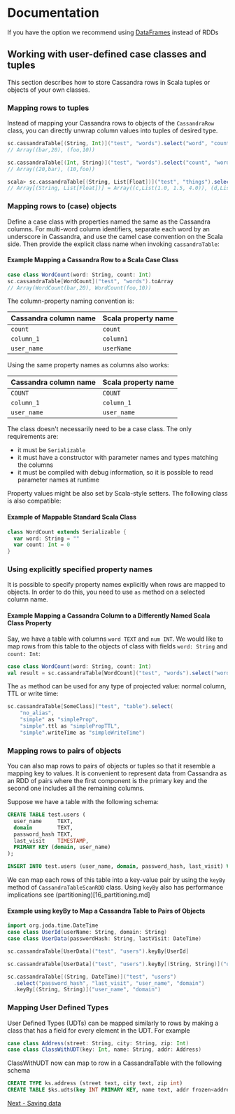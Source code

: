 # Documentation
If you have the option we recommend using [DataFrames](14_data_frames.md) instead of RDDs
## Working with user-defined case classes and tuples

This section describes how to store Cassandra rows in Scala tuples or objects of your own classes.

### Mapping rows to tuples
Instead of mapping your Cassandra rows to objects of the `CassandraRow` class, you can directly 
unwrap column values into tuples of desired type.
 
```scala
sc.cassandraTable[(String, Int)]("test", "words").select("word", "count").toArray
// Array((bar,20), (foo,10))

sc.cassandraTable[(Int, String)]("test", "words").select("count", "word").toArray
// Array((20,bar), (10,foo))

scala> sc.cassandraTable[(String, List[Float])]("test", "things").select("name", "features").collect
// Array[(String, List[Float])] = Array((c,List(1.0, 1.5, 4.0)), (d,List()), (b,List(2.2, 2.1, 2.0)), (a,List(1.0, 2.0, 3.0)))
```    

### Mapping rows to (case) objects
Define a case class with properties named the same as the Cassandra columns. 
For multi-word column identifiers, separate each word by an underscore in Cassandra, 
and use the camel case convention on the Scala side. Then provide the explicit class name
when invoking `cassandraTable`:

#### Example Mapping a Cassandra Row to a Scala Case Class
```scala
case class WordCount(word: String, count: Int)
sc.cassandraTable[WordCount]("test", "words").toArray
// Array(WordCount(bar,20), WordCount(foo,10))
```

The column-property naming convention is:

Cassandra column name	| Scala property name
------------------------|---------------------
`count`	                | `count`
`column_1`	            | `column1`
`user_name`	            | `userName`

Using the same property names as columns also works:

Cassandra column name	| Scala property name
------------------------|---------------------
`COUNT`                 | `COUNT`
`column_1`	            | `column_1`
`user_name`	            | `user_name`

The class doesn't necessarily need to be a case class. The only requirements are:

  - it must be `Serializable`
  - it must have a constructor with parameter names and types matching the columns
  - it must be compiled with debug information, so it is possible to read parameter names at runtime

Property values might be also set by Scala-style setters. The following class is also compatible:

#### Example of Mappable Standard Scala Class
```scala
class WordCount extends Serializable {
  var word: String = ""
  var count: Int = 0    
}
```       

### Using explicitly specified property names
It is possible to specify property names explicitly when rows are mapped 
to objects. In order to do this, you need to use `as` method on a 
selected column name.

#### Example Mapping a Cassandra Column to a Differently Named Scala Class Property
Say, we have a table with columns `word TEXT` and `num INT`. We would like to map rows from this
table to the objects of class with fields `word: String` and `count: Int`:

```scala
case class WordCount(word: String, count: Int)
val result = sc.cassandraTable[WordCount]("test", "words").select("word", "num" as "count").collect()
```

The `as` method can be used for any type of projected value: normal column, TTL or write time:

```scala
sc.cassandraTable[SomeClass]("test", "table").select(
    "no_alias",
    "simple" as "simpleProp",
    "simple".ttl as "simplePropTTL",
    "simple".writeTime as "simpleWriteTime")
```

### Mapping rows to pairs of objects
You can also map rows to pairs of objects or tuples so that it resemble a mapping key to values.
It is convenient to represent data from Cassandra as an RDD of pairs where the first component is
the primary key and the second one includes all the remaining columns.

Suppose we have a table with the following schema:

```sql
CREATE TABLE test.users (
  user_name     TEXT,
  domain        TEXT,
  password_hash TEXT,
  last_visit    TIMESTAMP,
  PRIMARY KEY (domain, user_name)
);

INSERT INTO test.users (user_name, domain, password_hash, last_visit) VALUES ('john', 'khulnasoft.com', '1234', '2014-06-05');
```

We can map each rows of this table into a key-value pair by using the `keyBy` 
method of `CassandraTableScanRDD` class. Using `keyBy` also has performance
implications see (partitioning)[16_partitioning.md]

#### Example using keyBy to Map a Cassandra Table to Pairs of Objects
```scala
import org.joda.time.DateTime
case class UserId(userName: String, domain: String)
case class UserData(passwordHash: String, lastVisit: DateTime)

sc.cassandraTable[UserData]("test", "users").keyBy[UserId]

sc.cassandraTable[UserData]("test", "users").keyBy[(String, String)]("user_name", "domain")

sc.cassandraTable[(String, DateTime)]("test", "users")
  .select("password_hash", "last_visit", "user_name", "domain")   
  .keyBy[(String, String)]("user_name", "domain")

```

### Mapping User Defined Types
User Defined Types (UDTs) can be mapped similarly to rows by making a 
class that has a field for every element in the UDT. For example
``` scala
case class Address(street: String, city: String, zip: Int)
case class ClassWithUDT(key: Int, name: String, addr: Address)
```

ClassWithUDT now can map to row in a CassandraTable with the following 
schema
``` sql
CREATE TYPE ks.address (street text, city text, zip int)
CREATE TABLE $ks.udts(key INT PRIMARY KEY, name text, addr frozen<address>)
```

[Next - Saving data](5_saving.md)
